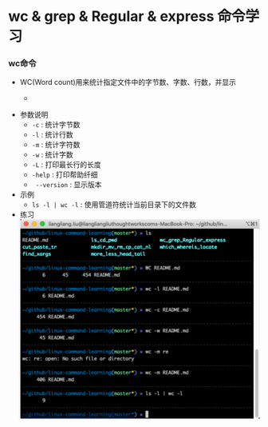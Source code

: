 # wc & grep & Regular & express 命令学习
### wc命令
* WC(Word count)用来统计指定文件中的字节数、字数、行数，并显示
  * ```WC [options] file
* 参数说明
  * ```-c``` : 统计字节数
  * ```-l``` : 统计行数
  * ```-m``` : 统计字符数
  * ```-w``` : 统计字数
  * ```-L``` : 打印最长行的长度
  * ```-help``` : 打印帮助纤细
  * ``` --version``` : 显示版本
* 示例
  * ```ls -l | wc -l``` : 使用管道符统计当前目录下的文件数
* 练习
    ![wc命令练习](images/wc_exercise.png)

